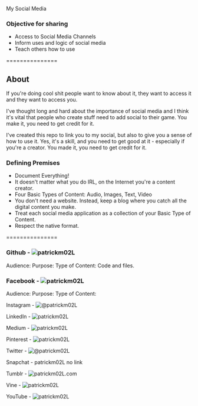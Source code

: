 My Social Media

### Objective for sharing

* Access to Social Media Channels
* Inform uses and logic of social media
* Teach others how to use

===============

## About
If you're doing cool shit people want to know about it, they want to access it and they want to access you. 

I've thought long and hard about the importance of social media and I think it's vital that people who create stuff need to add social to their game. You make it, you need to get credit for it. 

I've created this repo to link you to my social, but also to give you a sense of how to use it. Yes, it's a skill, and you need to get good at it - especially if you're a creator. You made it, you need to get credit for it.

### Defining Premises
* Document Everything!
* It doesn't matter what you do IRL, on the Internet you're a content creator. 
* Four Basic Types of Content: Audio, Images, Text, Video
* You don't need a website. Instead, keep a blog where you catch all the digital content you make. 
* Treat each social media application as a collection of your Basic Type of Content.
* Respect the native format.  

===============

### Github - ![patrickm02L](https://github.com/patrickm02L)
Audience:
Purpose: 
Type of Content: Code and files. 

### Facebook - ![patrickm02L](https://www.facebook.com/patrickm02L)
Audience:
Purpose: 
Type of Content:

Instagram - ![@patrickm02L](http://instagram.com/patrickm02l)

LinkedIn - ![patrickm02L](https://www.linkedin.com/in/patrickm02l)

Medium - ![patrickm02L](https://medium.com/@patrickm02L)

Pinterest - ![patrickm02L](http://www.pinterest.com/patrickm02l/)

Twitter - ![@patrickm02L](https://twitter.com/patrickm02L)

Snapchat - patrickm02L no link

Tumblr - ![patrickm02L.com](http://patrickm02l.com/)

Vine - ![patrickm02L](https://vine.co/patrickm02L)

YouTube - ![patrickm02L](https://www.youtube.com/user/patrickm02L)


